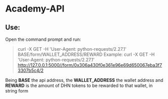 # Academy-API

## Use:
Open the command prompt and run:

> curl -X GET -H 'User-Agent: python-requests/2.27.1' BASE/form/WALLET_ADDRESS/REWARD
> Example: curl -X GET -H 'User-Agent: python-requests/2.27.1' http://127.0.0.1:5000//form/0x306a430f0e361e96e69d650067eba3f73307b5c4/2
> 
Being **BASE** the api address, the **WALLET_ADDRESS** the wallet address and **REWARD** is the amount of DHN tokens to be rewarded to that wallet, in string form

